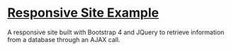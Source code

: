 # [Responsive Site Example](https://jacintodesign.github.io/responsive-site-example/)

A responsive site built with Bootstrap 4 and JQuery to retrieve information from a database through an AJAX call.
